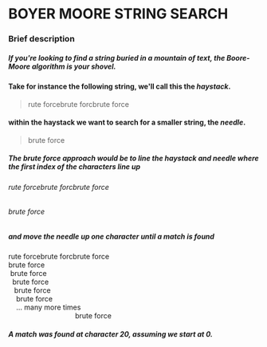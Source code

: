 # BOYER MOORE STRING SEARCH

### Brief description

##### If you're looking to find a string buried in a mountain of text, the Boore-Moore algorithm is your shovel.

#### Take for instance the following string, we'll call this the *haystack*.

> rute forcebrute forcbrute force

#### within the haystack we want to search for a smaller string, the *needle*.

> brute force

##### The brute force approach would be to line the haystack and needle where the first index of the characters line up

###### rute forcebrute forcbrute force
###### brute force

##### and move the needle up one character until a match is found

rute forcebrute forcbrute force<br>
brute force<br>
 brute force<br>
  brute force<br>
   brute force<br>
    brute force<br>
    ... many more times<br>
                                  brute force
##### A match was found at character 20, assuming we start at 0.
